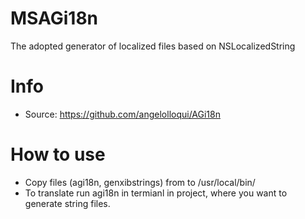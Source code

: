 # MSAGi18n
The adopted generator of localized files based on NSLocalizedString

# Info
- Source: https://github.com/angelolloqui/AGi18n

# How to use
- Copy files (agi18n, genxibstrings) from to /usr/local/bin/ 
- To translate run agi18n in termianl in project, where you want to generate string files.
